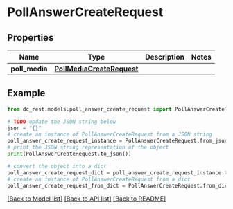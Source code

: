 # PollAnswerCreateRequest


## Properties

Name | Type | Description | Notes
------------ | ------------- | ------------- | -------------
**poll_media** | [**PollMediaCreateRequest**](PollMediaCreateRequest.md) |  | 

## Example

```python
from dc_rest.models.poll_answer_create_request import PollAnswerCreateRequest

# TODO update the JSON string below
json = "{}"
# create an instance of PollAnswerCreateRequest from a JSON string
poll_answer_create_request_instance = PollAnswerCreateRequest.from_json(json)
# print the JSON string representation of the object
print(PollAnswerCreateRequest.to_json())

# convert the object into a dict
poll_answer_create_request_dict = poll_answer_create_request_instance.to_dict()
# create an instance of PollAnswerCreateRequest from a dict
poll_answer_create_request_from_dict = PollAnswerCreateRequest.from_dict(poll_answer_create_request_dict)
```
[[Back to Model list]](../README.md#documentation-for-models) [[Back to API list]](../README.md#documentation-for-api-endpoints) [[Back to README]](../README.md)


